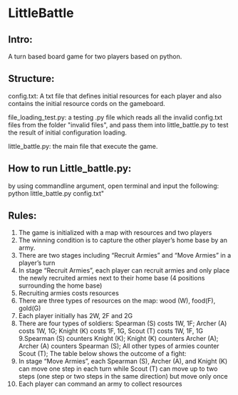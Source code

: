 # LittleBattle
## Intro:
A turn based board game for two players based on python.

## Structure:
config.txt: 
A txt file that defines initial resources for each player and also contains the initial resource cords on the gameboard.

file_loading_test.py:
a testing .py file which reads all the invalid config.txt files from the folder "invalid files", and pass them into little_battle.py to test the result of initial configuration loading.  

little_battle.py:
the main file that execute the game.

## How to run Little_battle.py:
by using commandline argument, open terminal and input the following: python little_battle.py config.txt"

## Rules:
1. The game is initialized with a map with resources and two players
2. The winning condition is to capture the other player’s home base by an army.
3. There are two stages including “Recruit Armies” and “Move Armies” in a player’s turn
4. In stage “Recruit Armies”, each player can recruit armies and only place the newly recruited armies
next to their home base (4 positions surrounding the home base)
5. Recruiting armies costs resources
6. There are three types of resources on the map: wood (W), food(F), gold(G)
7. Each player initially has 2W, 2F and 2G
8. There are four types of soldiers: Spearman (S) costs 1W, 1F; Archer (A) costs 1W, 1G; Knight (K) 
costs 1F, 1G, Scout (T) costs 1W, 1F, 1G
9.Spearman (S) counters Knight (K); Knight (K) counters Archer (A); Archer (A) counters Spearman 
(S); All other types of armies counter Scout (T); The table below shows the outcome of a fight:
10.  In stage “Move Armies”, each Spearman (S), Archer (A), and Knight (K) can move one step in 
each turn while Scout (T) can move up to two steps (one step or two steps in the same direction)
but move only once
11.  Each player can command an army to collect resources
